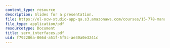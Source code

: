 ```yaml
---
content_type: resource
description: Slides for a presentation.
file: https://ol-ocw-studio-app-qa.s3.amazonaws.com/courses/15-778-management-of-supply-networks-for-products-and-services-summer-2004/f792206a066da51f5f5cae30a0e3241c_serv_interfaces.pdf
file_type: application/pdf
resourcetype: Document
title: serv_interfaces.pdf
uid: f792206a-066d-a51f-5f5c-ae30a0e3241c
---
```

